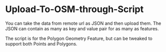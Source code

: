 Upload-To-OSM-through-Script
============================
You can take the data from remote url as JSON and then upload them. The JSON can contain as many as key and value pair
for as many as features. 

The script is for the Polygon Geometry Feature, but can be tweaked to support both Points and Polygons.
